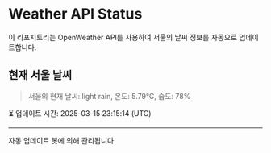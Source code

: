 
# Weather API Status

이 리포지토리는 OpenWeather API를 사용하여 서울의 날씨 정보를 자동으로 업데이트합니다.

## 현재 서울 날씨
> 서울의 현재 날씨: light rain, 온도: 5.79°C, 습도: 78%

⏳ 업데이트 시간: 2025-03-15 23:15:14 (UTC)

---
자동 업데이트 봇에 의해 관리됩니다.

